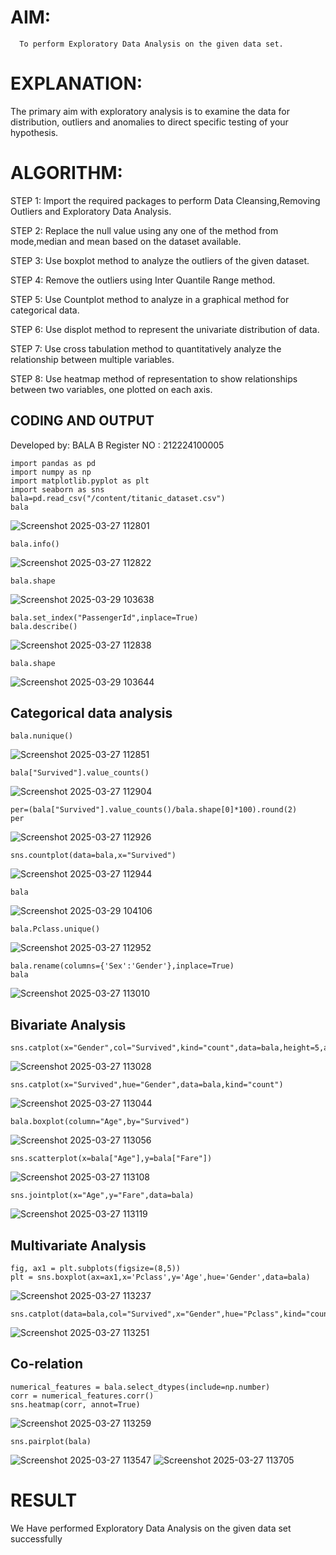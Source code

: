 # AIM:
      To perform Exploratory Data Analysis on the given data set.
      
# EXPLANATION:
  The primary aim with exploratory analysis is to examine the data for distribution, outliers and anomalies to direct specific testing of your hypothesis.
  
# ALGORITHM:
STEP 1: Import the required packages to perform Data Cleansing,Removing Outliers and Exploratory Data Analysis.

STEP 2: Replace the null value using any one of the method from mode,median and mean based on the dataset available.

STEP 3: Use boxplot method to analyze the outliers of the given dataset.

STEP 4: Remove the outliers using Inter Quantile Range method.

STEP 5: Use Countplot method to analyze in a graphical method for categorical data.

STEP 6: Use displot method to represent the univariate distribution of data.

STEP 7: Use cross tabulation method to quantitatively analyze the relationship between multiple variables.

STEP 8: Use heatmap method of representation to show relationships between two variables, one plotted on each axis.

## CODING AND OUTPUT

Developed by: BALA B
Register NO : 212224100005

```
import pandas as pd
import numpy as np
import matplotlib.pyplot as plt
import seaborn as sns
bala=pd.read_csv("/content/titanic_dataset.csv")
bala
```
![Screenshot 2025-03-27 112801](https://github.com/user-attachments/assets/13afc144-c707-475d-9b92-a9ec0c1beae9)
```
bala.info()
```
![Screenshot 2025-03-27 112822](https://github.com/user-attachments/assets/f244d7f3-ef97-4d69-b4f9-05acb2301b1a)
```
bala.shape
```
![Screenshot 2025-03-29 103638](https://github.com/user-attachments/assets/de0fd42d-5799-457c-8a2d-ee5f249eb973)


```
bala.set_index("PassengerId",inplace=True)
bala.describe()
```
![Screenshot 2025-03-27 112838](https://github.com/user-attachments/assets/a76c4f8d-f935-45bb-bf5a-1568d280fbf0)
```
bala.shape
```
![Screenshot 2025-03-29 103644](https://github.com/user-attachments/assets/cba7095d-5440-4ba0-b511-f0dc53772a00)
## Categorical data analysis

```
bala.nunique()
```
![Screenshot 2025-03-27 112851](https://github.com/user-attachments/assets/9336c1e2-0868-4dda-89b9-6cc451d73b05)


```
bala["Survived"].value_counts()
```
![Screenshot 2025-03-27 112904](https://github.com/user-attachments/assets/a3b7e4ac-5029-4822-9fbf-b0429914c9f0)
```
per=(bala["Survived"].value_counts()/bala.shape[0]*100).round(2)
per
```
![Screenshot 2025-03-27 112926](https://github.com/user-attachments/assets/9681d667-b0ed-4dbb-b7e6-b3ab804ebd72)
```
sns.countplot(data=bala,x="Survived")
```
![Screenshot 2025-03-27 112944](https://github.com/user-attachments/assets/3a6dfb0e-c0ed-48ef-b04d-8c4f18b76308)
```
bala
```
![Screenshot 2025-03-29 104106](https://github.com/user-attachments/assets/7277aef7-f451-4410-a56a-89e1b0a953e9)

```
bala.Pclass.unique()
```
![Screenshot 2025-03-27 112952](https://github.com/user-attachments/assets/f970de42-90d4-4502-b05f-28d2393f8747)

```
bala.rename(columns={'Sex':'Gender'},inplace=True)
bala
```
![Screenshot 2025-03-27 113010](https://github.com/user-attachments/assets/51d8a83f-d388-4f5a-9aa9-63a38c359de3)
## Bivariate Analysis 
```
sns.catplot(x="Gender",col="Survived",kind="count",data=bala,height=5,aspect=.7)
```
![Screenshot 2025-03-27 113028](https://github.com/user-attachments/assets/9df74e8d-9a8b-4823-bbc7-bb5d580a8d52)
```
sns.catplot(x="Survived",hue="Gender",data=bala,kind="count")
```
![Screenshot 2025-03-27 113044](https://github.com/user-attachments/assets/04d31ac1-2066-4033-aee7-eb7461271248)

```
bala.boxplot(column="Age",by="Survived")
```
![Screenshot 2025-03-27 113056](https://github.com/user-attachments/assets/58f5fc45-ce5e-4f4a-b1cd-81ae0cd23316)

```
sns.scatterplot(x=bala["Age"],y=bala["Fare"])
```
![Screenshot 2025-03-27 113108](https://github.com/user-attachments/assets/358d0257-aba0-46d6-a0d1-38e49ab060ea)

```
sns.jointplot(x="Age",y="Fare",data=bala)
```
![Screenshot 2025-03-27 113119](https://github.com/user-attachments/assets/7d94f364-a8ca-4a57-aa25-935c0f5b6ea0)
## Multivariate Analysis 
```
fig, ax1 = plt.subplots(figsize=(8,5))
plt = sns.boxplot(ax=ax1,x='Pclass',y='Age',hue='Gender',data=bala)
```
![Screenshot 2025-03-27 113237](https://github.com/user-attachments/assets/889cc3e4-a856-45e5-b7c5-2e28c8438553)

```
sns.catplot(data=bala,col="Survived",x="Gender",hue="Pclass",kind="count")
```
![Screenshot 2025-03-27 113251](https://github.com/user-attachments/assets/19c7a1f9-5036-448c-be08-2ebcf68f7826)
## Co-relation
```
numerical_features = bala.select_dtypes(include=np.number)
corr = numerical_features.corr()
sns.heatmap(corr, annot=True)
```
![Screenshot 2025-03-27 113259](https://github.com/user-attachments/assets/ec7e4899-838d-45ab-b3d7-c9c3818881fa)

```
sns.pairplot(bala)
```
![Screenshot 2025-03-27 113547](https://github.com/user-attachments/assets/6c75134c-d7da-41e1-a329-0307538cbc0c)
![Screenshot 2025-03-27 113705](https://github.com/user-attachments/assets/20224427-94ec-4839-8460-a3fe8fc76e49)



# RESULT
We Have performed Exploratory Data Analysis on the given data set successfully 
